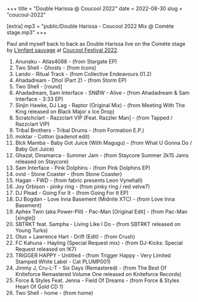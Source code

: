 +++
title = "Double Harissa @ Coucool 2022"
date = 2022-08-30
slug = "coucoul-2022"

[extra]
mp3 = "public/Double Harissa - Coucool 2022 Mix @ Comète stage.mp3"
+++

Paul and myself back to back as Double Harissa live on the Comète stage by [L’enfant sauvage](https://www.instagram.com/collectif.enfant.sauvage/) at [Coucool Festival 2022](https://www.cou.cool/).


1. Anunaku - Atlas4088 - (from Stargate EP)
2. Two Shell - Ghosts - (from Icons)
3. Lando - Ritual Track - (from Collective Endeavours 01.2)
4. Ahadadream - Dhol (Part 2) - (from Storm EP)
5. Two Shell - [round]
6. Ahadadream, Sam Interface - SNØW - Alive - (from Ahadadream & Sam Interface - 3:33 EP)
7. Sinjin Hawke, DJ Lag - Raptor (Original Mix) - (from Meeting With The King released on Black Major x Ice Drop)
8. Scratchclart - Razzclart VIP [Feat. Razzler Man] - (from Tapped / Razzclart VIP)
9. Tribal Brothers - Tribal Drums - (from Formation E.P.)
10. moktar - Cotton (padenot edit)
11. Blck Mamba - Baby Got Juice (With Magugu) - (from What U Gonna Do / Baby Got Juice)
12. Ghazal, Dinamarca - Summer Jam - (from Staycore Summer 2k15 Jams released on Staycore)
13. Sam Interface - Pink Dolphins  - (from Pink Dolphins EP)
14. ovid - Stone Coaster - (from Stone Coaster)
15. Hagan - FWD - (from fabric presents Leon Vynehall)
16. Joy Orbison - pinky ring - (from pinky ring / red velve7)
17. DJ Plead - Going For It - (from Going For It EP)
18. DJ Bogdan - Love Inna Basement (Midnite XTC) - (from Love Inna Basement)
19. Aphex Twin (aka Power-Pill) - Pac-Man [Original Edit] - (from Pac-Man [single])
20. SBTRKT feat. Sampha - Living Like I Do - (from SBTRKT released on Young Turks)
21. Otus + Lawrence Hart - Drift (Edit) - (from Crush)
22. FC Kahuna - Hayling (Special Request mix) - (from DJ-Kicks: Special Request released on !K7)
23. TRIGGER HAPPY - Untitled - (from Trigger Happy - Very Limited Stamped White Label - Cat PLUMP001)
24. Jimmy J, Cru-L-T - Six Days (Remastered) - (from The Best Of Kniteforce Remastered Volume One released on Kniteforce Records)
25. Force & Styles Feat. Jenna - Field Of Dreams - (from Force & Styles Heart Of Gold CD 1)
26. Two Shell - home - (from home)
